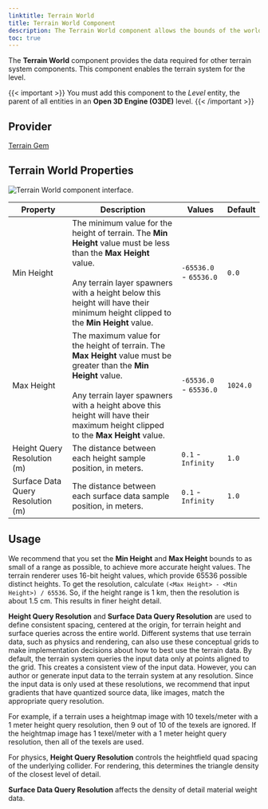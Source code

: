 ```yaml
---
linktitle: Terrain World
title: Terrain World Component
description: The Terrain World component allows the bounds of the world and the height query resolution to be set. 
toc: true
---
```


The **Terrain World** component provides the data required for other terrain system components. This component enables the terrain system for the level.

{{< important >}}
You must add this component to the *Level* entity, the parent of all entities in an **Open 3D Engine (O3DE)** level.
{{< /important >}}

## Provider ##

[Terrain Gem](/docs/user-guide/gems/reference/environment/terrain)

## Terrain World Properties ##

![Terrain World component interface.](/images/user-guide/components/reference/terrain/terrain-world-A.png)

| Property | Description | Values | Default |
| - | - | - | - |
| Min Height | The minimum value for the height of terrain. The **Min Height** value must be less than the **Max Height** value.<br><br>Any terrain layer spawners with a height below this height will have their minimum height clipped to the **Min Height** value. | `-65536.0` - `65536.0` | `0.0` |
| Max Height | The maximum value for the height of terrain. The **Max Height** value must be greater than the **Min Height** value.<br><br>Any terrain layer spawners with a height above this height will have their maximum height clipped to the **Max Height** value. | `-65536.0` - `65536.0` | `1024.0` |
| Height Query Resolution (m) | The distance between each height sample position, in meters. | `0.1` - `Infinity` | `1.0` |
| Surface Data Query Resolution (m) | The distance between each surface data sample position, in meters. | `0.1` - `Infinity` | `1.0` |

## Usage 

We recommend that you set the **Min Height** and **Max Height** bounds to as small of a range as possible,  to achieve more accurate height values. The terrain renderer uses 16-bit height values, which provide 65536 possible distinct heights. To get the resolution, calculate `(<Max Height> - <Min Height>) / 65536`. So, if the height range is 1 km, then the resolution is about 1.5 cm. This results in finer height detail. 

**Height Query Resolution** and **Surface Data Query Resolution** are used to define consistent spacing, centered at the origin, for terrain height and surface queries across the entire world. Different systems that use terrain data, such as physics and rendering, can also use these conceptual grids to make implementation decisions about how to best use the terrain data. By default, the terrain system queries the input data only at points aligned to the grid. This creates a consistent view of the input data. However, you can author or generate input data to the terrain system at any resolution. Since the input data is only used at these resolutions, we recommend that input gradients that have quantized source data, like images, match the appropriate query resolution.

For example, if a terrain uses a heightmap image with 10 texels/meter with a 1 meter height query resolution, then 9 out of 10 of the texels are ignored. If the heightmap image has 1 texel/meter with a 1 meter height query resolution, then all of the texels are used.

For physics, **Height Query Resolution** controls the heightfield quad spacing of the underlying collider. For rendering, this determines the triangle density of the closest level of detail.

**Surface Data Query Resolution** affects the density of detail material weight data.